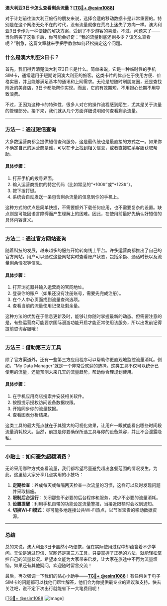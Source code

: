**澳大利亚3日卡怎么查看剩余流量？[[TG💪+ @esim1088](https://t.me/s/esim1088)]**

对于计划前往澳大利亚旅行的朋友来说，选择合适的移动数据卡是非常重要的。特别是在这个网络无处不在的时代，没有流量就像在荒岛上迷失了方向一样。澳大利亚3日卡作为一种便捷的解决方案，受到了不少游客的喜爱。不过，问题来了——当你购买了这张卡后，你可能会好奇：“我的流量到底还剩多少？该怎么查看呢？”别急，这篇文章就来手把手教你如何轻松搞定这个问题。

### 什么是澳大利亚3日卡？

首先，我们得弄清楚澳大利亚3日卡是什么。简单来说，它是一种临时性的手机SIM卡，通常适用于短期访问澳大利亚的旅客。这类卡片的优点在于使用方便、价格实惠，并且能够满足基本的通讯和上网需求。无论是想随时刷朋友圈，还是查找附近的美食店，3日卡都能帮你实现。而且，它的有效期短，不用担心长期不用导致浪费。

不过，正因为这种卡的特殊性，很多人对它的操作流程感到陌生，尤其是关于流量的管理部分。接下来，我们就从几个方面详细说明如何查看剩余流量。

---

### 方法一：通过短信查询

大多数运营商都会提供短信查询服务，这是最传统也是最直接的方式之一。如果你不确定自己的运营商是谁，可以在卡上找到相关信息，或者直接联系客服获取帮助。

#### 具体步骤：
1. 打开手机的拨号界面。
2. 输入运营商提供的特定代码（比如常见的“*100#”或“*123#”）。
3. 按下拨打键。
4. 系统会自动发送一条包含剩余流量的信息到你的手机上。

这种方式的优点是简单快捷，不需要额外下载任何应用，也不需要复杂的设置。缺点则是可能因语言障碍而产生理解上的困难。因此，在使用前最好先确认好短信的具体内容含义。

---

### 方法二：通过官方网站查询

随着科技的发展，越来越多的服务开始转向线上平台。许多运营商都推出了自己的官方网站，用户可以通过这些网站实时查看账户状态，包括余额、通话时长以及流量剩余情况等信息。

#### 具体步骤：
1. 打开浏览器并输入运营商的官网地址。
2. 登录你的账户（如果还没有注册账号，需要先完成注册）。
3. 在个人中心页面找到流量查询选项。
4. 查看当前的流量使用记录及剩余量。

这种方法的优势在于信息更新及时，能够让你随时掌握最新的动态。但需要注意的是，有些运营商可能要求国际漫游功能开启才能正常使用该服务，所以出发前记得提前咨询客服哦！

---

### 方法三：借助第三方工具

除了官方渠道外，还有一些第三方应用程序可以帮助你更直观地监控流量消耗。例如，“My Data Manager”就是一个非常受欢迎的选择。这类工具不仅可以统计已使用的流量，还能预测未来几天的流量趋势，帮助你合理规划使用。

#### 具体步骤：
1. 在手机应用商店搜索并安装相关软件。
2. 按照提示授权访问设备数据权限。
3. 开始同步你的流量数据。
4. 查看图表分析结果。

这类工具的最大亮点就在于其强大的可视化效果，让用户一眼就能看出哪些时间段流量消耗较大。当然，前提是你要确保所选工具与你的设备兼容，并且不会泄露隐私。

---

### 小贴士：如何避免超额消费？

无论采用哪种方式查看流量，我们都希望尽量避免超出套餐范围的情况发生。为此，这里给大家分享几点实用的小技巧：

1. **定期检查**：养成每天或每隔两天检查一次流量的习惯，这样可以及时发现问题并采取措施。
2. **限制后台运行**：关闭那些不必要的后台程序和服务，减少不必要的流量消耗。
3. **设置提醒**：利用手机自带的功能设定流量警报，当接近限额时会收到通知。
4. **切换Wi-Fi模式**：尽可能多地连接公共Wi-Fi热点，以节省宝贵的移动数据资源。

---

### 总结

总的来说，澳大利亚3日卡虽然小巧便携，但在实际使用过程中却蕴含着不少学问。无论是通过短信、官网还是第三方工具，只要掌握了正确的方法，就能轻松掌控自己的流量状况。希望本文能为大家带来启发，让大家在旅途中不再为流量烦恼。如果还有其他疑问，欢迎随时留言交流！

最后，再次强调一下我们的贴心小助手——**[TG💪+ @esim1088](https://t.me/s/esim1088)**！有任何关于电子SIM卡的问题都可以找他们帮忙解答，他们会为你提供最专业的建议和支持。快去关注吧，说不定下次出行就能省下一大笔费用呢！

[[TG💪+ @esim1088](https://t.me/s/esim1088) ![Image](https://i.postimg.cc/4NQfJmqS/Snipaste-2025-05-13-00-14-12.png)]
